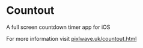 # Countout
A full screen countdown timer app for iOS

For more information visit [pixlwave.uk/countout.html](http://pixlwave.uk/countout.html)
